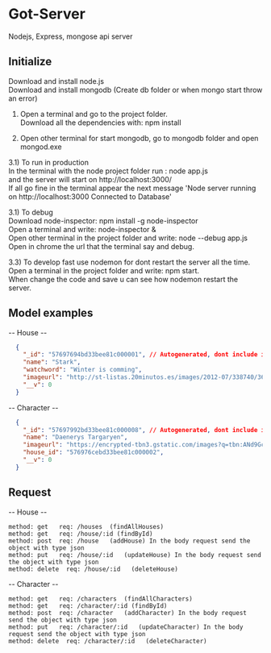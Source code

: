 # Got-Server
Nodejs, Express, mongose api server

<h2>Initialize</h2>
Download and install node.js <br/>
Download and install mongodb (Create db folder or when mongo start throw an error) <br/>

1) Open a terminal and go to the project folder. <br/>
  Download all the dependencies with: npm install <br/>

2) Open other terminal for start mongodb, go to mongodb folder and open mongod.exe <br/>

3.1) To run in production <br/>
  In the terminal with the node project folder run : node app.js <br/>
  and the server will start on <a src="http://localhost:3000/">http://localhost:3000/</a> <br/>
  If all go fine in the terminal appear the next message 'Node server running on http://localhost:3000 Connected to Database' <br/>

3.1) To debug<br/>
  Download node-inspector: npm install -g node-inspector<br/>
  Open a terminal and write: node-inspector &<br/>
  Open other terminal in the project folder and write: node --debug app.js<br/>
  Open in chrome the url that the terminal say and debug.<br/>

3.3) To develop fast use nodemon for dont restart the server all the time.<br/>
  Open a terminal in the project folder and write: npm start.<br/>
  When change the code and save u can see how nodemon restart the server.<br/>


  <h2>Model examples</h2>

-- House --
```json
  {
    "_id": "57697694bd33bee81c000001", // Autogenerated, dont include in post method
    "name": "Stark",
    "watchword": "Winter is comming",
    "imageurl": "http://st-listas.20minutos.es/images/2012-07/338740/3645213_249px.jpg?1343563047",
    "__v": 0
  }
```
-- Character --
```json
  {
    "_id": "57697992bd33bee81c000008", // Autogenerated, dont include in post method
    "name": "Daenerys Targaryen",
    "imageurl": "https://encrypted-tbn3.gstatic.com/images?q=tbn:ANd9GcRWnZAMq3RfivCTchW6O0hMRa-nBP7B6j2r4It7xL3xhneMx29NhWQ",
    "house_id": "576976cebd33bee81c000002",
    "__v": 0
  }
```

<h2>Request</h2>

-- House -- <br/>
```
method: get   req: /houses  (findAllHouses)
method: get   req: /house/:id (findById)
method: post  req: /house   (addHouse) In the body request send the object with type json
method: put   req: /house/:id   (updateHouse) In the body request send the object with type json
method: delete  req: /house/:id   (deleteHouse)
```
-- Character -- <br/>
```
method: get   req: /characters  (findAllCharacters)
method: get   req: /character/:id (findById)
method: post  req: /character   (addCharacter) In the body request send the object with type json
method: put   req: /character/:id   (updateCharacter) In the body request send the object with type json
method: delete  req: /character/:id   (deleteCharacter)
```
